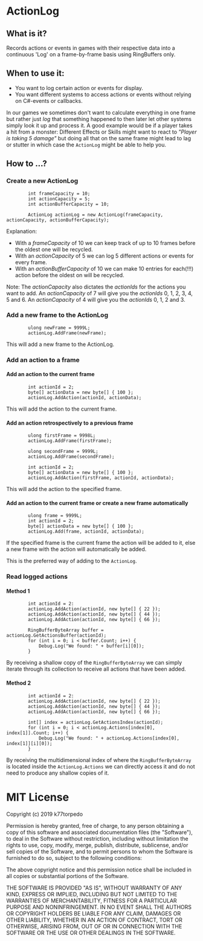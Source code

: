 # ActionLog

## What is it?
Records actions or events in games with their respective data into a continuous 'Log' on a frame-by-frame basis using RingBuffers only.

## When to use it:
* You want to log certain action or events for display.
* You want different systems to access actions or events without relying on C#-events or callbacks. 

In our games we sometimes don't want to calculate everything in one frame but rather just _log_ that something happened to then later let other systems simply look it up and process it. A good example would be if a player takes a hit from a monster: Different Effects or Skills might want to react to _"Player is taking 5 damage"_ but doing all that on the same frame might lead to lag or stutter in which case the `ActionLog` might be able to help you.

## How to ...?

### Create a new ActionLog
```
        int frameCapacity = 10;
        int actionCapacity = 5;
        int actionBufferCapacity = 10;

        ActionLog actionLog = new ActionLog(frameCapacity, actionCapacity, actionBufferCapacity);
```
Explanation: 
* With a _frameCapacity_ of 10 we can keep track of up to 10 frames before the oldest one will be recycled. 
* With an _actionCapacity_ of 5 we can log 5 different actions or events for every frame. 
* With an _actionBufferCapacity_ of 10 we can make 10 entries for each(!!!) action before the oldest on will be recycled.

Note: The _actionCapacity_ also dictates the _actionIds_ for the actions you want to add. An _actionCapacity_ of 7 will give you the _actionIds_ 0, 1, 2, 3, 4, 5 and 6. An _actionCapacity_ of 4 will give you the _actionIds_ 0, 1, 2 and 3.

### Add a new frame to the ActionLog
```
        ulong newFrame = 9999L;
        actionLog.AddFrame(newFrame);
```
This will add a new frame to the ActionLog.

### Add an action to a frame

#### Add an action to the current frame
```
        int actionId = 2;
        byte[] actionData = new byte[] { 100 };
        actionLog.AddAction(actionId, actionData);
```
This will add the action to the current frame.

#### Add an action retrospectively to a previous frame
```
        ulong firstFrame = 9998L;
        actionLog.AddFrame(firstFrame);
        
        ulong secondFrame = 9999L;
        actionLog.AddFrame(secondFrame);
        
        int actionId = 2;
        byte[] actionData = new byte[] { 100 };
        actionLog.AddAction(firstFrame, actionId, actionData);
```
This will add the action to the specified frame.

#### Add an action to the current frame or create a new frame automatically
```
        ulong frame = 9999L;
        int actionId = 2;
        byte[] actionData = new byte[] { 100 };
        actionLog.Add(frame, actionId, actionData);
```
If the specified frame is the current frame the action will be added to it, else a new frame with the action will automatically be added.

This is the preferred way of adding to the `ActionLog`.

### Read logged actions

#### Method 1
```
        int actionId = 2:
        actionLog.AddAction(actionId, new byte[] { 22 });
        actionLog.AddAction(actionId, new byte[] { 44 });
        actionLog.AddAction(actionId, new byte[] { 66 });
        
        RingBufferByteArray buffer = actionLog.GetActionsBuffer(actionId);
        for (int i = 0; i < buffer.Count; i++) {
            Debug.Log("We found: " + buffer[i][0]);
        }
```
By receiving a shallow copy of the `RingBufferByteArray` we can simply iterate through its collection to receive all actions that have been added.

#### Method 2
```
        int actionId = 2:
        actionLog.AddAction(actionId, new byte[] { 22 });
        actionLog.AddAction(actionId, new byte[] { 44 });
        actionLog.AddAction(actionId, new byte[] { 66 });

        int[] index = actionLog.GetActionsIndex(actionId);
        for (int i = 0; i < actionLog.Actions[index[0], index[1]].Count; i++) {
            Debug.Log("We found: " + actionLog.Actions[index[0], index[1]][i][0]);
        }
```
By receiving the multidimensional index of where the `RingBufferByteArray` is located inside the `ActionLog.Actions` we can directly access it and do not need to produce any shallow copies of it.




# MIT License
Copyright (c) 2019 k77torpedo

Permission is hereby granted, free of charge, to any person obtaining a copy
of this software and associated documentation files (the "Software"), to deal
in the Software without restriction, including without limitation the rights
to use, copy, modify, merge, publish, distribute, sublicense, and/or sell
copies of the Software, and to permit persons to whom the Software is
furnished to do so, subject to the following conditions:

The above copyright notice and this permission notice shall be included in all
copies or substantial portions of the Software.

THE SOFTWARE IS PROVIDED "AS IS", WITHOUT WARRANTY OF ANY KIND, EXPRESS OR
IMPLIED, INCLUDING BUT NOT LIMITED TO THE WARRANTIES OF MERCHANTABILITY,
FITNESS FOR A PARTICULAR PURPOSE AND NONINFRINGEMENT. IN NO EVENT SHALL THE
AUTHORS OR COPYRIGHT HOLDERS BE LIABLE FOR ANY CLAIM, DAMAGES OR OTHER
LIABILITY, WHETHER IN AN ACTION OF CONTRACT, TORT OR OTHERWISE, ARISING FROM,
OUT OF OR IN CONNECTION WITH THE SOFTWARE OR THE USE OR OTHER DEALINGS IN THE
SOFTWARE.
